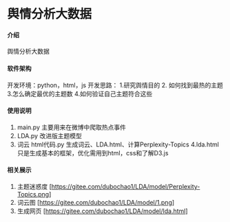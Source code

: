 # 舆情分析大数据

#### 介绍
舆情分析大数据

#### 软件架构
开发环境：python，html，js
开发思路：
1.研究舆情目的
2. 如何找到最热的主题
3.怎么确定最优的主题数
4.如何验证自己主题符合这些

#### 使用说明

1.  main.py  主要用来在微博中爬取热点事件
2.  LDA.py   改进版主题模型
3.  词云 html代码.py  生成词云、LDA.html、计算Perplexity-Topics
4.lda.html 只是生成基本的框架，优化需用到html，css和了解D3.js

#### 相关展示

1.  主题迷惑度
[https://gitee.com/dubochao1/LDA/model/Perplexity-Topics.png]
2.  词云图
[https://gitee.com/dubochao1/LDA/model/1.png]
3.  生成网页
[https://gitee.com/dubochao1/LDA/model/lda.html]
